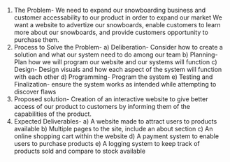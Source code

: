 1. The Problem- We need to expand our snowboarding business and customer accessability to our product in order to expand our market
We want a website to advertize our snowboards, enable customers to learn more about our snowboards, and provide customers opportunity to purchase them.
2. Process to Solve the Problem-
  a) Deliberation- Consider how to create a solution and what our system need to do among our team
  b) Planning- Plan how we will program our website and our systems will function
  c) Design- Design visuals and how each aspect of the system will function with each other
  d) Programming- Program the system
  e) Testing and Finalization- ensure the system works as intended while attempting to discover flaws
3. Proposed solution- Creation of an interactive website to give better access of our product to customers by informing them of the capabilities of the product.
4. Expected Deliverables- 
  a) A website made to attract users to products available
  b) Multiple pages to the site, include an about section
  c) An online shopping cart within the website
  d) A payment system to enable users to purchase products
  e) A logging system to keep track of products sold and compare to stock available
